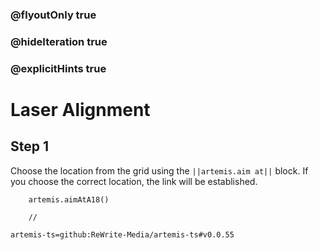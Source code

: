 ### @flyoutOnly true
### @hideIteration true
### @explicitHints true

# Laser Alignment

## Step 1
Choose the location from the grid using the ``||artemis.aim at||`` block. If you choose the correct location, the link will be established.

```ghost
    artemis.aimAtA18()
```
```template
    //
```

```package
artemis-ts=github:ReWrite-Media/artemis-ts#v0.0.55
```